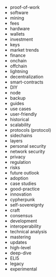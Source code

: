 - proof-of-work
- software
- mining
- fees
- hardware
- wallets
- investment
- keys
- market trends
- finance
- onchain
- offchain
- lightning
- decentralization
- smart-contracts
- DIY
- node
- backup
- guides
- use cases
- user-friendly
- historical
- scalability
- protocols (protocol)
- sidechains
- layers
- personal security
- network security
- privacy
- regulation
- risks
- future outlook 
- adoption
- case studies
- good-practice
- innovation
- cypherpunk
- self-sovereignty
- craft
- consensus
- development
- interoperability
- technical analysis
- mastering
- updates
- high-level
- deep-dive
- ELI5
- legacy
- experimental